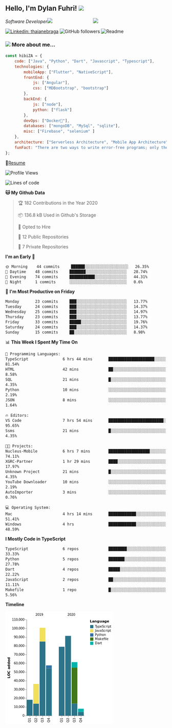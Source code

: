 <h2>Hello, I'm Dylan Fuhri! <img src="https://media.giphy.com/media/12oufCB0MyZ1Go/giphy.gif" width="50"></h2>
<img align='right' src="https://media.giphy.com/media/836HiJc7pgzy8iNXCn/giphy.gif" width="230">
<p><em>Software Developer</a><img src="https://media.giphy.com/media/WUlplcMpOCEmTGBtBW/giphy.gif" width="30"> 
</em></p>

[![Linkedin: thaianebraga](https://img.shields.io/badge/-Dylan-blue?style=flat-square&logo=Linkedin&logoColor=white&link=https://www.linkedin.com/in/dylan-fuhri/)](https://www.linkedin.com/in/dylan-fuhri/)
![GitHub followers](https://img.shields.io/github/followers/HibiZA?style=social)
![Readme](https://github.com/HibiZA/HibiZA/workflows/Readme/badge.svg)

### <img src="https://media.giphy.com/media/VgCDAzcKvsR6OM0uWg/giphy.gif" width="50"> More about me...  

```javascript
const hibiZA = {
    code: ["Java", "Python", "Dart", "Javascript", "Typescript"],
    technologies: {
        mobileApp: ["Flutter", "NativeScript"],
        frontEnd: {
            js: ["Angular"],
            css: ["MDBootstrap", "bootstrap"]
        },
        backEnd: {
            js: ["node"],
            python: ["flask"]
        },
        devOps: ["Docker🐳"],
        databases: ["mongoDB", "MySql", "sqlite"],
        misc: ["Firebase", "selenium" ]
    },
    architecture: ["Serverless Architecture", "Mobile App Architecture"],
    funFact: "There are two ways to write error-free programs; only the third one works"
};
```
📝[Resume](https://drive.google.com/file/d/1RjxKCcvUeoyYgnL_eCwQ9zay77Ayr0Xu/view?usp=sharing)
<!--START_SECTION:waka-->
![Profile Views](http://img.shields.io/badge/Profile%20Views-0-blue)

![Lines of code](https://img.shields.io/badge/From%20Hello%20World%20I%27ve%20Written-347442%20lines%20of%20code-blue)

**🐱 My Github Data** 

> 🏆 182 Contributions in the Year 2020
 > 
> 📦 136.8 kB Used in Github's Storage 
 > 
> 💼 Opted to Hire
 > 
> 📜 12 Public Repositories
 > 
> 🔑 7 Private Repositories 

**I'm an Early 🐤** 

```text
🌞 Morning    44 commits     ██████░░░░░░░░░░░░░░░░░░░   26.35% 
🌆 Daytime    48 commits     ███████░░░░░░░░░░░░░░░░░░   28.74% 
🌃 Evening    74 commits     ███████████░░░░░░░░░░░░░░   44.31% 
🌙 Night      1 commits      ░░░░░░░░░░░░░░░░░░░░░░░░░   0.6%

```
📅 **I'm Most Productive on Friday** 

```text
Monday       23 commits     ███░░░░░░░░░░░░░░░░░░░░░░   13.77% 
Tuesday      24 commits     ███░░░░░░░░░░░░░░░░░░░░░░   14.37% 
Wednesday    25 commits     ███░░░░░░░░░░░░░░░░░░░░░░   14.97% 
Thursday     23 commits     ███░░░░░░░░░░░░░░░░░░░░░░   13.77% 
Friday       33 commits     █████░░░░░░░░░░░░░░░░░░░░   19.76% 
Saturday     24 commits     ███░░░░░░░░░░░░░░░░░░░░░░   14.37% 
Sunday       15 commits     ██░░░░░░░░░░░░░░░░░░░░░░░   8.98%

```


📊 **This Week I Spent My Time On** 

```text
💬 Programming Languages: 
TypeScript               6 hrs 44 mins       ████████████████████░░░░░   81.54% 
HTML                     42 mins             ██░░░░░░░░░░░░░░░░░░░░░░░   8.58% 
SQL                      21 mins             █░░░░░░░░░░░░░░░░░░░░░░░░   4.35% 
Python                   10 mins             ░░░░░░░░░░░░░░░░░░░░░░░░░   2.19% 
JSON                     8 mins              ░░░░░░░░░░░░░░░░░░░░░░░░░   1.64%

🔥 Editors: 
VS Code                  7 hrs 54 mins       ████████████████████████░   95.65% 
Ssms                     21 mins             █░░░░░░░░░░░░░░░░░░░░░░░░   4.35%

🐱‍💻 Projects: 
Nucleus-Mobile           6 hrs 7 mins        ██████████████████░░░░░░░   74.11% 
XGRC-Partner             1 hr 29 mins        ████░░░░░░░░░░░░░░░░░░░░░   17.97% 
Unknown Project          21 mins             █░░░░░░░░░░░░░░░░░░░░░░░░   4.35% 
YouTube Downloader       10 mins             ░░░░░░░░░░░░░░░░░░░░░░░░░   2.19% 
AutoImporter             3 mins              ░░░░░░░░░░░░░░░░░░░░░░░░░   0.76%

💻 Operating System: 
Mac                      4 hrs 14 mins       ████████████░░░░░░░░░░░░░   51.41% 
Windows                  4 hrs               ████████████░░░░░░░░░░░░░   48.59%

```

**I Mostly Code in TypeScript** 

```text
TypeScript               6 repos             ████████░░░░░░░░░░░░░░░░░   33.33% 
Python                   5 repos             ███████░░░░░░░░░░░░░░░░░░   27.78% 
Dart                     4 repos             █████░░░░░░░░░░░░░░░░░░░░   22.22% 
JavaScript               2 repos             ██░░░░░░░░░░░░░░░░░░░░░░░   11.11% 
Makefile                 1 repo              █░░░░░░░░░░░░░░░░░░░░░░░░   5.56%

```


**Timeline**

![Chart not found](https://github.com/HibiZA/HibiZA/blob/master/charts/bar_graph.png) 


<!--END_SECTION:waka-->

